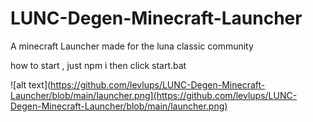 # LUNC-Degen-Minecraft-Launcher
A minecraft Launcher made for the luna classic community


how to start , just npm i 
then click start.bat

![alt text](https://github.com/levlups/LUNC-Degen-Minecraft-Launcher/blob/main/launcher.png](https://github.com/levlups/LUNC-Degen-Minecraft-Launcher/blob/main/launcher.png)

